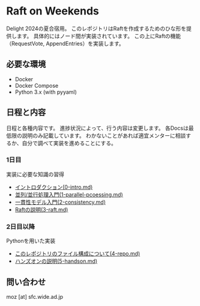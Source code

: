 # Raft on Weekends
Delight 2024の夏合宿用。
このレポジトリはRaftを作成するためのひな形を提供します。
具体的にはノード間が実装されています。
この上にRaftの機能（RequestVote, AppendEntries）を実装します。

## 必要な環境
- Docker
- Docker Compose
- Python 3.x (with pyyaml)

## 日程と内容 
日程と各種内容です。
進捗状況によって、行う内容は変更します。
各Docsは最低限の説明のみ記載しています。
わかないことがあれば適宜メンターに相談するか、自分で調べて実装を進めることにする。

### 1日目
実装に必要な知識の習得
- [イントロダクション(0-intro.md)](docs/0-intro.md)
- [並列/並行処理入門(1-parallel-pcoessing.md)](docs/1-parallel-pcoessing.md)
- [一貫性モデル入門(2-consistency.md)](docs/2-consistency.md)
- [Raftの説明(3-raft.md)](docs/3-raft.md)

### 2日目以降
Pythonを用いた実装
- [このレポジトリのファイル構成について(4-repo.md)](docs/4-repo.md)
- [ハンズオンの説明(5-handson.md)](docs/5-handson.md)

## 問い合わせ
moz [at] sfc.wide.ad.jp
